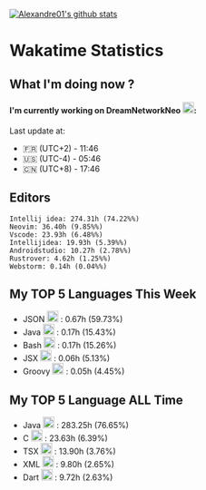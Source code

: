 [![Alexandre01's github stats](https://github-readme-stats.vercel.app/api?username=Alexandre01Dev&theme=dracula&count_private=true)](https://github.com/anuraghazra/github-readme-stats)
<!--
**Alexandre01Dev/Alexandre01Dev** is a ✨ _special_ ✨ repository because its `README.md` (this file) appears on your GitHub profile.

Here are some ideas to get you started:

- 🔭 I’m currently working on ...
- 🌱 I’m currently learning ...
- 👯 I’m looking to collaborate on ...
- 🤔 I’m looking for help with ...
- 💬 Ask me about ...
- 📫 How to reach me: ...
- 😄 Pronouns: ...
- ⚡ Fun fact: ...
-->

<!-- START_WAKATIME_BLOCK -->
# Wakatime Statistics

## What I'm doing now ? 

#### I'm currently working on DreamNetworkNeo <img src="https://cdn.jsdelivr.net/gh/devicons/devicon@latest/icons/java/java-original.svg" alt="Java" width="20" height="20">: <br/>
Last update at:
- 🇫🇷 (UTC+2) - 11:46
- 🇺🇸 (UTC-4) - 05:46
- 🇨🇳 (UTC+8) - 17:46

## Editors

```text
Intellij idea: 274.31h (74.22%%)
Neovim: 36.40h (9.85%%)
Vscode: 23.93h (6.48%%)
Intellijidea: 19.93h (5.39%%)
Androidstudio: 10.27h (2.78%%)
Rustrover: 4.62h (1.25%%)
Webstorm: 0.14h (0.04%%)
```

## My TOP **5** Languages This Week 

- JSON <img src="https://cdn.jsdelivr.net/gh/devicons/devicon@latest/icons/json/json-original.svg" alt="JSON" width="20" height="20"> : 0.67h (59.73%)
- Java <img src="https://cdn.jsdelivr.net/gh/devicons/devicon@latest/icons/java/java-original.svg" alt="Java" width="20" height="20"> : 0.17h (15.43%)
- Bash <img src="https://cdn.jsdelivr.net/gh/devicons/devicon@latest/icons/bash/bash-original.svg" alt="Bash" width="20" height="20"> : 0.17h (15.26%)
- JSX <img src="https://static-00.iconduck.com/assets.00/file-unknown-icon-1775x2048-pyaeuwoe.png" alt="JSX" width="20" height="20"> : 0.06h (5.13%)
- Groovy <img src="https://cdn.jsdelivr.net/gh/devicons/devicon@latest/icons/groovy/groovy-original.svg" alt="Groovy" width="20" height="20"> : 0.05h (4.45%)

## My TOP **5** Language ALL Time 

- Java <img src="https://cdn.jsdelivr.net/gh/devicons/devicon@latest/icons/java/java-original.svg" alt="Java" width="20" height="20"> : 283.25h (76.65%)
- C <img src="https://cdn.jsdelivr.net/gh/devicons/devicon@latest/icons/c/c-original.svg" alt="C" width="20" height="20"> : 23.63h (6.39%)
- TSX <img src="https://static-00.iconduck.com/assets.00/file-unknown-icon-1775x2048-pyaeuwoe.png" alt="TSX" width="20" height="20"> : 13.90h (3.76%)
- XML <img src="https://cdn.jsdelivr.net/gh/devicons/devicon@latest/icons/xml/xml-original.svg" alt="XML" width="20" height="20"> : 9.80h (2.65%)
- Dart <img src="https://cdn.jsdelivr.net/gh/devicons/devicon@latest/icons/dart/dart-original.svg" alt="Dart" width="20" height="20"> : 9.72h (2.63%)

<!-- END_WAKATIME_BLOCK -->
